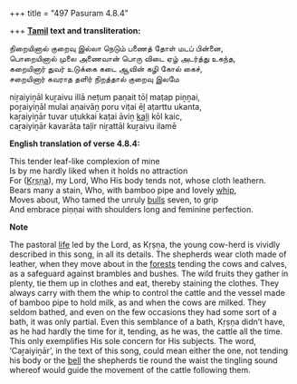 +++
title = "497 Pasuram 4.8.4"

+++
**[Tamil](/definition/tamil#history "show Tamil definitions") text and transliteration:**

நிறையினால் குறைவு இல்லா நெடும் பணைத் தோள் மடப் பின்னை,  
பொறையினால் முலை அணைவான் பொரு விடை ஏழ் அடர்த்து உகந்த,  
கறையினார் துவர் உடுக்கை கடை ஆவின் கழி கோல் கைச்,  
சறையினார் கவராத தளிர் நிறத்தால் குறைவு இலமே

niṟaiyiṉāl kuṟaivu illā neṭum paṇait tōḷ maṭap piṉṉai,  
poṟaiyiṉāl mulai aṇaivāṉ poru viṭai ēḻ aṭarttu ukanta,  
kaṟaiyiṉār tuvar uṭukkai kaṭai āviṉ [kaḻi](/definition/kali#history "show kaḻi definitions") kōl kaic,  
caṟaiyiṉār kavarāta taḷir niṟattāl kuṟaivu ilamē

**English translation of verse 4.8.4:**

This tender leaf-like complexion of mine  
Is by me hardly liked when it holds no attraction  
For ([Kṛṣṇa](/definition/krishna#vaishnavism "show Kṛṣṇa definitions")), my Lord, Who His body tends not, whose cloth leathern.  
Bears many a stain, Who, with bamboo pipe and lovely [whip](/definition/whip#history "show whip definitions"),  
Moves about, Who tamed the unruly [bulls](/definition/bull#history "show bulls definitions") seven, to grip  
And embrace piṇṇai with shoulders long and feminine perfection.

**Note**

The pastoral [life](/definition/life#history "show life definitions") led by the Lord, as Kṛṣṇa, the young cow-herd is vividly described in this song, in all its details. The shepherds wear cloth made of leather, when they move about in the [forests](/definition/forest#history "show forests definitions") tending the cows and calves, as a safeguard against brambles and bushes. The wild fruits they gather in plenty, tie them up in clothes and eat, thereby staining the clothes. They always carry with them the whip to control the cattle and the vessel made of bamboo pipe to hold milk, as and when the cows are milked. They seldom bathed, and even on the few occasions they had some sort of a bath, it was only partial. Even this semblance of a bath, Kṛṣṇa didn’t have, as he had hardly the time for it, tending, as he was, the cattle all the time. This only exemplifies His sole concern for His subjects. The word, ‘Caṟaiyiṉār’, in the text of this song, could mean either the one, not tending his body or the [bell](/definition/bell#history "show bell definitions") the shepherds tie round the waist the tingling sound whereof would guide the movement of the cattle following them.


